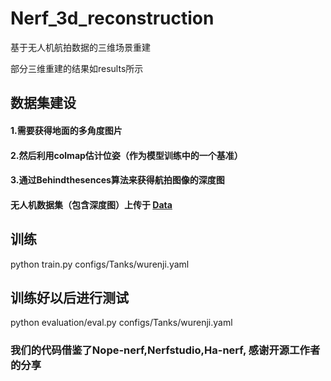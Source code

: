 # Nerf_3d_reconstruction
基于无人机航拍数据的三维场景重建

部分三维重建的结果如results所示

## 数据集建设
#### 1.需要获得地面的多角度图片
#### 2.然后利用colmap估计位姿（作为模型训练中的一个基准）
#### 3.通过Behindthesences算法来获得航拍图像的深度图
#### 无人机数据集（包含深度图）上传于 [Data](https://www.robots.ox.ac.uk/~wenjing/Tanks.zip)

## 训练
python train.py configs/Tanks/wurenji.yaml
## 训练好以后进行测试
python evaluation/eval.py configs/Tanks/wurenji.yaml


### 我们的代码借鉴了Nope-nerf,Nerfstudio,Ha-nerf, 感谢开源工作者的分享
